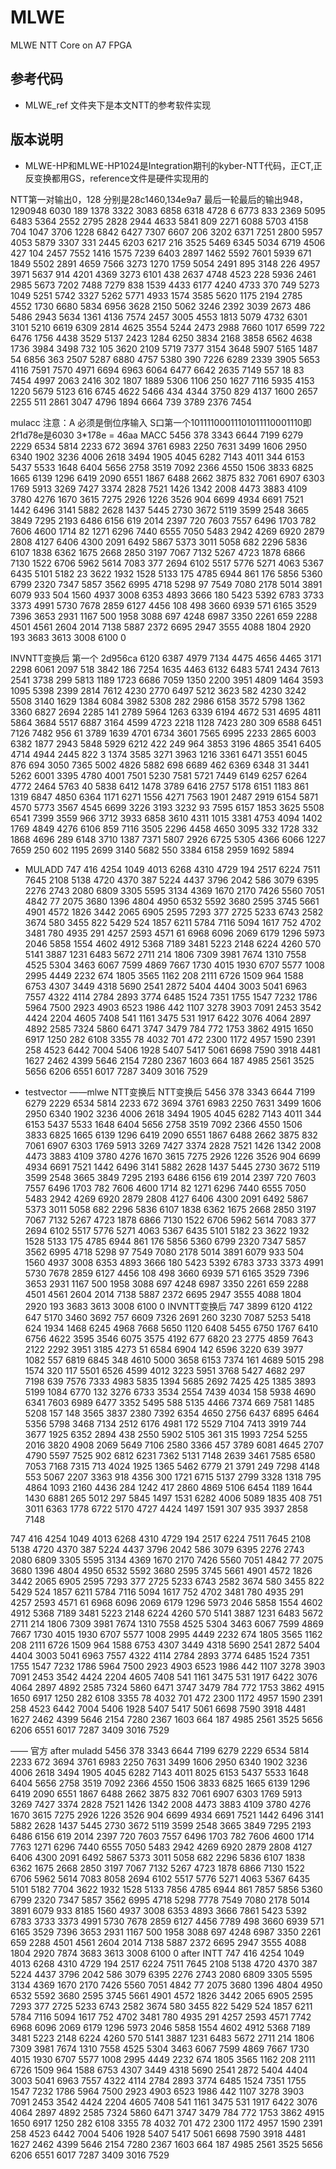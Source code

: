 # MLWE

MLWE NTT Core on A7 FPGA

## 参考代码
- MLWE_ref 文件夹下是本文NTT的参考软件实现


## 版本说明
- MLWE-HP和MLWE-HP1024是Integration期刊的kyber-NTT代码，正CT,正反变换都用GS，reference文件是硬件实现用的

NTT第一对输出0，128 分别是28c1460,134e9a7
最后一轮最后的输出948，1290948
6030 189 1378 3322 3083 6858 6318 4728 6 6773 833 2369 5095 6483 5364 2552 2795 2828 2944 4633 5841 809 2271 6088 5703 4158 704 1047 3706 1228 6842 6427 7307 6607 206 3202 6371 7251 2800 5957 4053 5879 3307 331 2445 6203 6217 216 3525 5469 6345 5034 6719 4506 427 104 2457 7552 1416 1575 7239 6403 2897 1462 5592 7601 5939 671 1849 5502 2891 4659 7566 3273 1270 1759 5054 2491 895 3148 226 4957 3971 5637 914 4201 4369 3273 6101 438 2637 4748 4523 228 5936 2461 2985 5673 7202 7488 7279 838 1539 4433 6177 4240 4733 370 749 5273 1049 5251 5742 3327 5262 5771 4933 1574 3585 5620 1175 2194 2785 4552 1730 6680 5834 6956 3628 2150 5062 3246 2392 3039 2673 486 5486 2943 5634 1361 4136 7574 2457 3005 4553 1813 5079 4732 6301 3101 5210 6619 6309 2814 4625 3554 5244 2473 2988 7660 1017 6599 722 6476 1756 4438 3529 5137 2423 1284 6250 3834 2168 3858 6562 4638 1736 3984 3498 732 105 3620 2109 5719 7377 3154 3648 5907 5165 1487 54 6856 363 2507 5287 6880 4757 5380 390 7226 6289 2339 3905 5653 4116 7591 7570 4971 6694 6963 6064 6477 6642 2635 7149 557 18 83 7454 4997 2063 2416 302 1807 1889 5306 1106 250 1627 7116 5935 4153 1220 5679 5123 616 6745 4622 5466 434 4344 3750 829 4137 1600 2657 2255 511 2861 3047 4796 1894 6664 739 3789 2376 7454

mulacc
注意：A 必须是倒位序输入
S口第一个10111100011101011110001110即2f1d78e是6030
3*178e = 46aa
MACC
5456 378 3343 6644 7199 6279 2229 6534 5814 2233 672 3694 3761 6983 2250 7631 3499 1606 2950 6340 1902 3236 4006 2618 3494 1905 4045 6282 7143 4011 344 6153 5437 5533 1648 6404 5656 2758 3519 7092 2366 4550 1506 3833 6825 1665 6139 1296 6419 2090 6551 1867 6488 2662 3875 832 7061 6907 6303 1769 5913 3269 7427 3374 2828 7521 1426 1342 2008 4473 3883 4109 3780 4276 1670 3615 7275 2926 1226 3526 904 6699 4934 6691 7521 1442 6496 3141 5882 2628 1437 5445 2730 3672 5119 3599 2548 3665 3849 7295 2193 6486 6156 619 2014 2397 720 7603 7557 6496 1703 782 7606 4600 1714 82 1271 6296 7440 6555 7050 5483 2942 4269 6920 2879 2808 4127 6406 4300 2091 6492 5867 5373 3011 5058 682 2296 5836 6107 1838 6362 1675 2668 2850 3197 7067 7132 5267 4723 1878 6866 7130 1522 6706 5962 5614 7083 377 2694 6102 5517 5776 5271 4063 5367 6435 5101 5182 23 3622 1932 1528 5133 175 4785 6944 861 176 5856 5360 6799 2320 7347 5857 3562 6995 4718 5298 97 7549 7080 2178 5014 3891 6079 933 504 1560 4937 3008 6353 4893 3666 180 5423 5392 6783 3733 3373 4991 5730 7678 2859 6127 4456 108 498 3660 6939 571 6165 3529 7396 3653 2931 1167 500 1958 3088 697 4248 6987 3350 2261 659 2288 4501 4561 2604 2014 7138 5887 2372 6695 2947 3555 4088 1804 2920 193 3683 3613 3008 6100 0

INVNTT变换后
第一个 2d956ca
6120 6387 4979 7134 4475 4656 4465 3171 2298 6061 2097 518 3842 186 7254 1635 4463 6132 6483 5741 2434 7613 2541 3738 299 5813 1189 1723 6686 7059 1350 2200 3951 4809 1464 3593 1095 5398 2399 2814 7612 4230 2770 6497 5212 3623 582 4230 3242 5508 3140 1629 1384 6084 3982 5308 282 2986 6158 3572 5798 1362 3360 6827 2694 2285 141 2789 5964 1263 6339 6194 4672 531 4695 4811 5864 3684 5517 6887 3164 4599 4723 2218 1128 7423 280 309 6588 6451 7126 7482 956 61 3789 1639 4701 6734 3601 7565 6995 2233 2865 6003 6382 1877 2943 5848 5929 6212 422 249 964 3853 3196 4865 3541 6405 4714 4944 2445 822 3 1374 3585 3271 3963 1216 3361 6471 3551 6045 876 694 3050 7365 5002 4826 5882 698 6689 462 6369 6348 31 3441 5262 6001 3395 4780 4001 7501 5230 7581 5721 7449 6149 6257 6264 4772 2464 5763 40 5838 6412 1478 3789 6416 2757 5178 6151 1183 861 1319 6847 4850 6364 1171 6271 1556 4271 7563 1901 2487 2919 6154 5871 4570 5773 3567 4545 6699 3226 3193 3232 93 7595 6157 1853 3625 5508 6541 7399 3559 966 3712 3933 6858 3610 4311 1015 3381 4753 4094 1402 1769 4849 4276 6106 859 7116 3505 2296 4458 4650 3095 332 1728 332 1868 4696 289 6148 3710 1387 7371 5807 2926 6725 5305 4366 6066 1227 7659 250 602 1195 2699 3140 5682 550 3384 6158 2959 1692 5894

- MULADD
747 416 4254 1049 4013 6268 4310 4729 194 2517 6224 7511 7645 2108 5138 4720 4370 387 5224 4437 3796 2042 586 3079 6395 2276 2743 2080 6809 3305 5595 3134 4369 1670 2170 7426 5560 7051 4842 77 2075 3680 1396 4804 4950 6532 5592 3680 2595 3745 5661 4901 4572 1826 3442 2065 6905 2595 7293 377 2725 5233 6743 2582 3674 580 3455 822 5429 524 1857 6211 5784 7116 5094 1617 752 4702 3481 780 4935 291 4257 2593 4571 61 6968 6096 2069 6179 1296 5973 2046 5858 1554 4602 4912 5368 7189 3481 5223 2148 6224 4260 570 5141 3887 1231 6483 5672 2711 214 1806 7309 3981 7674 1310 7558 4525 5304 3463 6067 7599 4869 7667 1730 4015 1930 6707 5577 1008 2995 4449 2232 674 1805 3565 1162 208 2111 6726 1509 964 1588 6753 4307 3449 4318 5690 2541 2872 5404 4404 3003 5041 6963 7557 4322 4114 2784 2893 3774 6485 1524 7351 1755 1547 7232 1786 5964 7500 2923 4903 6523 1986 442 1107 3278 3903 7091 2453 3542 4424 2204 4605 7408 541 1161 3475 531 1917 6422 3076 4064 2897 4892 2585 7324 5860 6471 3747 3479 784 772 1753 3862 4915 1650 6917 1250 282 6108 3355 78 4032 701 472 2300 1172 4957 1590 2391 258 4523 6442 7004 5406 1928 5407 5417 5061 6698 7590 3918 4481 1627 2462 4399 5646 2154 7280 2367 1603 664 187 4985 2561 3525 5656 6206 6551 6017 7287 3409 3016 7529


- testvector
——mlwe
NTT变换后
NTT变换后
5456 378 3343 6644 7199 6279 2229 6534 5814 2233 672 3694 3761 6983 2250 7631 3499 1606 2950 6340 1902 3236 4006 2618 3494 1905 4045 6282 7143 4011 344 6153 5437 5533 1648 6404 5656 2758 3519 7092 2366 4550 1506 3833 6825 1665 6139 1296 6419 2090 6551 1867 6488 2662 3875 832 7061 6907 6303 1769 5913 3269 7427 3374 2828 7521 1426 1342 2008 4473 3883 4109 3780 4276 1670 3615 7275 2926 1226 3526 904 6699 4934 6691 7521 1442 6496 3141 5882 2628 1437 5445 2730 3672 5119 3599 2548 3665 3849 7295 2193 6486 6156 619 2014 2397 720 7603 7557 6496 1703 782 7606 4600 1714 82 1271 6296 7440 6555 7050 5483 2942 4269 6920 2879 2808 4127 6406 4300 2091 6492 5867 5373 3011 5058 682 2296 5836 6107 1838 6362 1675 2668 2850 3197 7067 7132 5267 4723 1878 6866 7130 1522 6706 5962 5614 7083 377 2694 6102 5517 5776 5271 4063 5367 6435 5101 5182 23 3622 1932 1528 5133 175 4785 6944 861 176 5856 5360 6799 2320 7347 5857 3562 6995 4718 5298 97 7549 7080 2178 5014 3891 6079 933 504 1560 4937 3008 6353 4893 3666 180 5423 5392 6783 3733 3373 4991 5730 7678 2859 6127 4456 108 498 3660 6939 571 6165 3529 7396 3653 2931 1167 500 1958 3088 697 4248 6987 3350 2261 659 2288 4501 4561 2604 2014 7138 5887 2372 6695 2947 3555 4088 1804 2920 193 3683 3613 3008 6100 0
INVNTT变换后
747 3899 6120 4122 647 5170 3460 3692 757 6609 7326 2691 260 3230 7087 5253 5418 624 1934 1468 6245 4968 7668 5650 1120 6408 5455 6750 1767 6410 6756 4622 3595 3546 6075 3575 4192 677 6820 23 2775 4859 7643 2122 2292 3951 3185 4273 51 6584 6904 142 6596 3220 639 3977 1082 557 6819 6845 348 4610 5000 3658 6153 7374 161 4689 5015 298 1574 320 117 5501 6526 4599 4012 3223 5951 3768 5427 4682 297 7198 639 7576 7333 4983 5835 1394 5685 2692 7425 425 1385 3893 5199 1084 6770 132 3276 6733 3534 2554 7439 4034 158 5938 4690 6341 7603 6989 6477 3352 5495 588 5135 4466 7374 669 7581 1485 5208 157 148 3565 3837 2380 7392 6354 4650 2756 6437 6895 6464 5356 5798 3468 7134 2512 6176 4981 172 5529 7104 7413 3919 744 3677 1925 6352 2894 438 2550 5902 5105 361 315 1993 7254 5255 2016 3820 4908 2069 5649 7106 2580 3366 457 3789 6081 4645 2707 4790 5597 7525 902 6812 6231 7362 5131 7148 2639 3461 7585 6580 7053 7168 7315 713 4024 1925 1365 5462 6779 21 3791 249 7298 4148 553 5067 2207 3363 918 4356 300 1721 6715 5137 2799 3328 1318 795 4864 1093 2160 4436 284 1242 417 2860 4869 5106 6454 1189 1644 1430 6881 265 5012 297 5845 1497 1531 6282 4006 5089 1835 408 751 3011 6363 1778 6722 5170 4727 4424 1497 1591 307 935 3937 2858 7148

747 416 4254 1049 4013 6268 4310 4729 194 2517 6224 7511 7645 2108 5138 4720 4370 387 5224 4437 3796 2042 586 3079 6395 2276 2743 2080 6809 3305 5595 3134 4369 1670 2170 7426 5560 7051 4842 77 2075 3680 1396 4804 4950 6532 5592 3680 2595 3745 5661 4901 4572 1826 3442 2065 6905 2595 7293 377 2725 5233 6743 2582 3674 580 3455 822 5429 524 1857 6211 5784 7116 5094 1617 752 4702 3481 780 4935 291 4257 2593 4571 61 6968 6096 2069 6179 1296 5973 2046 5858 1554 4602 4912 5368 7189 3481 5223 2148 6224 4260 570 5141 3887 1231 6483 5672 2711 214 1806 7309 3981 7674 1310 7558 4525 5304 3463 6067 7599 4869 7667 1730 4015 1930 6707 5577 1008 2995 4449 2232 674 1805 3565 1162 208 2111 6726 1509 964 1588 6753 4307 3449 4318 5690 2541 2872 5404 4404 3003 5041 6963 7557 4322 4114 2784 2893 3774 6485 1524 7351 1755 1547 7232 1786 5964 7500 2923 4903 6523 1986 442 1107 3278 3903 7091 2453 3542 4424 2204 4605 7408 541 1161 3475 531 1917 6422 3076 4064 2897 4892 2585 7324 5860 6471 3747 3479 784 772 1753 3862 4915 1650 6917 1250 282 6108 3355 78 4032 701 472 2300 1172 4957 1590 2391 258 4523 6442 7004 5406 1928 5407 5417 5061 6698 7590 3918 4481 1627 2462 4399 5646 2154 7280 2367 1603 664 187 4985 2561 3525 5656 6206 6551 6017 7287 3409 3016 7529

—— 官方
after muladd
5456 378 3343 6644 7199 6279 2229 6534 5814 2233 672 3694 3761 6983 2250 7631 3499 1606 2950 6340 1902 3236 4006 2618 3494 1905 4045 6282 7143 4011 8025 6153 5437 5533 1648 6404 5656 2758 3519 7092 2366 4550 1506 3833 6825 1665 6139 1296 6419 2090 6551 1867 6488 2662 3875 832 7061 6907 6303 1769 5913 3269 7427 3374 2828 7521 1426 1342 2008 4473 3883 4109 3780 4276 1670 3615 7275 2926 1226 3526 904 6699 4934 6691 7521 1442 6496 3141 5882 2628 1437 5445 2730 3672 5119 3599 2548 3665 3849 7295 2193 6486 6156 619 2014 2397 720 7603 7557 6496 1703 782 7606 4600 1714 7763 1271 6296 7440 6555 7050 5483 2942 4269 6920 2879 2808 4127 6406 4300 2091 6492 5867 5373 3011 5058 682 2296 5836 6107 1838 6362 1675 2668 2850 3197 7067 7132 5267 4723 1878 6866 7130 1522 6706 5962 5614 7083 8058 2694 6102 5517 5776 5271 4063 5367 6435 5101 5182 7704 3622 1932 1528 5133 7856 4785 6944 861 7857 5856 5360 6799 2320 7347 5857 3562 6995 4718 5298 7778 7549 7080 2178 5014 3891 6079 933 8185 1560 4937 3008 6353 4893 3666 7861 5423 5392 6783 3733 3373 4991 5730 7678 2859 6127 4456 7789 498 3660 6939 571 6165 3529 7396 3653 2931 1167 500 1958 3088 697 4248 6987 3350 2261 659 2288 4501 4561 2604 2014 7138 5887 2372 6695 2947 3555 4088 1804 2920 7874 3683 3613 3008 6100 0
after INTT
747 416 4254 1049 4013 6268 4310 4729 194 2517 6224 7511 7645 2108 5138 4720 4370 387 5224 4437 3796 2042 586 3079 6395 2276 2743 2080 6809 3305 5595 3134 4369 1670 2170 7426 5560 7051 4842 77 2075 3680 1396 4804 4950 6532 5592 3680 2595 3745 5661 4901 4572 1826 3442 2065 6905 2595 7293 377 2725 5233 6743 2582 3674 580 3455 822 5429 524 1857 6211 5784 7116 5094 1617 752 4702 3481 780 4935 291 4257 2593 4571 7742 6968 6096 2069 6179 1296 5973 2046 5858 1554 4602 4912 5368 7189 3481 5223 2148 6224 4260 570 5141 3887 1231 6483 5672 2711 214 1806 7309 3981 7674 1310 7558 4525 5304 3463 6067 7599 4869 7667 1730 4015 1930 6707 5577 1008 2995 4449 2232 674 1805 3565 1162 208 2111 6726 1509 964 1588 6753 4307 3449 4318 5690 2541 2872 5404 4404 3003 5041 6963 7557 4322 4114 2784 2893 3774 6485 1524 7351 1755 1547 7232 1786 5964 7500 2923 4903 6523 1986 442 1107 3278 3903 7091 2453 3542 4424 2204 4605 7408 541 1161 3475 531 1917 6422 3076 4064 2897 4892 2585 7324 5860 6471 3747 3479 784 772 1753 3862 4915 1650 6917 1250 282 6108 3355 78 4032 701 472 2300 1172 4957 1590 2391 258 4523 6442 7004 5406 1928 5407 5417 5061 6698 7590 3918 4481 1627 2462 4399 5646 2154 7280 2367 1603 664 187 4985 2561 3525 5656 6206 6551 6017 7287 3409 3016 7529
